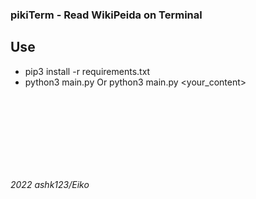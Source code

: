 ### pikiTerm - Read WikiPeida on Terminal

## Use
* pip3 install -r requirements.txt
* python3 main.py Or python3 main.py <your_content>
<br>

<br>

<br>

<br>

<br>

<br>

<br>







*2022 ashk123/Eiko*
